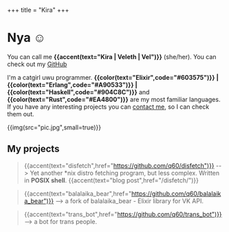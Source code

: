 +++
title = "Kira"
+++

# Nya :relaxed:
You can call me **{{accent(text="Kira | Veleth | Vel")}}** (she/her). You can check out my [GitHub](https://github.com/q60)

I'm a catgirl uwu programmer. **{{color(text="Elixir",code="#603575")}} | {{color(text="Erlang",code="#A90533")}} | {{color(text="Haskell",code="#904C8C")}}** and **{{color(text="Rust",code="#EA4800")}}** are my most familiar languages. If you have any interesting projects you can [contact me](/contact/), so I can check them out.

{{img(src="pic.jpg",small=true)}}

## My projects

> {{accent(text="disfetch",href="https://github.com/q60/disfetch")}} --> Yet another *nix distro fetching program, but less complex. Written in **POSIX shell**. {{accent(text="blog post",href="/disfetch/")}}

> {{accent(text="balalaika_bear",href="https://github.com/q60/balalaika_bear")}} --> a fork of balalaika_bear - Elixir library for VK API.

> {{accent(text="trans_bot",href="https://github.com/q60/trans_bot")}} --> a bot for trans people.



